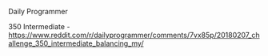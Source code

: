 Daily Programmer

350 Intermediate - https://www.reddit.com/r/dailyprogrammer/comments/7vx85p/20180207_challenge_350_intermediate_balancing_my/

